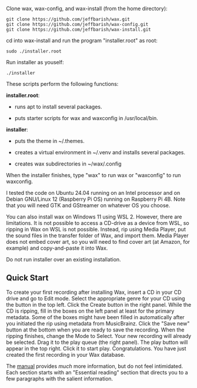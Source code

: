 Clone wax, wax-config, and wax-install (from the home directory):

    git clone https://github.com/jeffbarish/wax.git
    git clone https://github.com/jeffbarish/wax-config.git
    git clone https://github.com/jeffbarish/wax-install.git

cd into wax-install and run the program "installer.root" as root:

    sudo ./installer.root

Run installer as youself:

    ./installer

These scripts perform the following functions:

**installer.root**:

- runs apt to install several packages. 

- puts starter scripts for wax and waxconfig in /usr/local/bin.

**installer**:

- puts the theme in ~/.themes.

- creates a virtual environment in ~/.venv and installs several packages.

- creates wax subdirectories in ~/wax/.config

When the installer finishes, type "wax" to run wax or "waxconfig" to run waxconfig.

I tested the code on Ubuntu 24.04 running on an Intel processor and on Debian GNU/Linux 12 (Raspberry Pi OS) running on Raspberry Pi 4B. Note that you will need GTK and GStreamer on whatever OS you choose.

You can also install wax on Windows 11 using WSL 2. However, there are limitations. It is not possible to access a CD-drive as a device from WSL, so ripping in Wax on WSL is not possible. Instead, rip using Media Player, put the sound files in the transfer folder of Wax, and import them. Media Player does not embed cover art, so you will need to find cover art (at Amazon, for example) and copy-and-paste it into Wax.

Do not run installer over an existing installation.

Quick Start
-----------

To create your first recording after installing Wax, insert a CD in your CD drive and go to Edit mode. Select the appropriate genre for your CD using the button in the top left. Click the Create button in the right panel. While the CD is ripping, fill in the boxes on the left panel at least for the primary metadata. Some of the boxes might have been filled in automatically after you initiated the rip using metadata from MusicBrainz. Click the "Save new" button at the bottom when you are ready to save the recording. When the ripping finishes, change the Mode to Select. Your new recording will already be selected. Drag it to the play queue (the right panel). The play button will appear in the top right. Click it to start play. Congratulations. You have just created the first recording in your Wax database.

The [manual](https://wax-manual.readthedocs.io/en/latest/introduction.html) provides *much* more information, but do not feel intimidated. Each section starts with an "Essential reading" section that directs you to a few paragraphs with the salient information.

